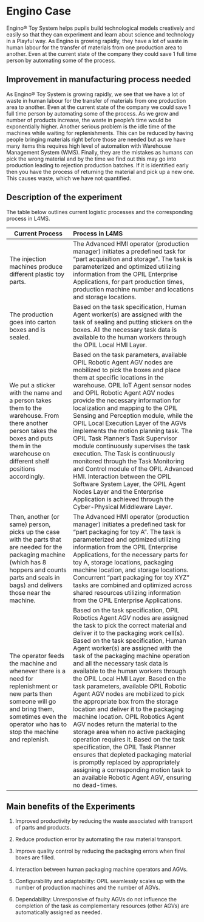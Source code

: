 # Engino Case
Engino® Toy System helps pupils build technological models creatively and easily so that they can experiment and learn about science and technology in a Playful way. As Engino is growing rapidly, they have a lot of waste in human labour for the transfer of materials from one production area to another. Even at the current state of the company they could save 1 full time person by automating some of the process.

## Improvement in manufacturing process needed
As Engino® Toy System  is growing rapidly, we see that we have a lot of waste in human labour for the transfer of materials from one production area to another. Even at the current state of the company we could save 1 full time person by automating some of the process. As we grow and number of products increase, the waste in people’s time would be exponentially higher.
Another serious problem is the idle time of the machines while waiting for replenishments. This can be reduced by having people bringing materials right before those are needed but as we have many items this requires high level of automation with Warehouse Management System (WMS). 
Finally, they are the mistakes as humans can pick the wrong material and by the time we find out this may go into production leading to rejection production batches. If it is identified early then you have the process of returning the material and pick up a new one. This causes waste, which we have not quantified.

## Description of the experiment
The table below outlines current logistic processes and the corresponding process in L4MS.

|Current Process | Process in L4MS|
|------------|:--------------------------|
|The injection machines produce different plastic toy parts. | The Advanced HMI operator (production manager) initiates a predefined task for “part acquisition and storage”. The task is parameterized and optimized utilizing information from the OPIL Enterprise Applications, for part production times, production machine number and locations and storage locations.
|The production goes into carton boxes and is sealed. | Based on the task specification, Human Agent worker(s) are assigned with the task of sealing and putting stickers on the boxes. All the necessary task data is available to the human workers through the  OPIL Local HMI Layer.
|We put a sticker with the name and a person takes them to the warehouse. From there another person takes the boxes and puts them in the warehouse on different shelf positions accordingly.| Based on the task parameters, available OPIL Robotic Agent AGV nodes are mobilized to pick the boxes and place them at specific locations in the warehouse. OPIL IoT Agent sensor nodes and OPIL Robotic Agent AGV nodes provide the necessary information for localization and mapping to the OPIL Sensing and Perception module, while the OPIL Local Execution Layer of the AGVs implements the motion planning task. The OPIL Task Planner’s Task Supervisor module continuously supervises the task execution. The Task is continuously monitored through the Task Monitoring and Control module of the OPIL Advanced HMI. Interaction between the OPIL Software System Layer, the OPIL Agent Nodes Layer and the Enterprise Application is achieved through the Cyber-Physical Middleware Layer.
|Then, another (or same) person, picks up the case with the parts that are needed for the packaging machine (which has 8 hoppers and counts parts and seals in bags) and delivers those near the machine. | The Advanced HMI operator (production manager) initiates a predefined task for “part packaging for toy A”. The task is parameterized and optimized utilizing information from the OPIL Enterprise Applications, for the necessary parts for toy A, storage locations, packaging machine location, and storage locations. Concurrent “part packaging for toy XYZ” tasks are combined and optimized across shared resources utilizing information from the OPIL Enterprise Applications.
|The operator feeds the machine and whenever there is a need for replenishment or new parts then someone will go and bring them, sometimes even the operator who has to stop the machine and replenish. | Based on the task specification, OPIL Robotics Agent AGV nodes are assigned the task to pick the correct material and deliver it to the packaging work cell(s). Based on the task specification, Human Agent worker(s) are assigned with the task of the packaging machine operation and all the necessary task data is available to the human workers through the  OPIL Local HMI Layer. Based on the task parameters, available OPIL Robotic Agent AGV nodes are mobilized to pick the appropriate box from the storage location and deliver it to the packaging machine location. OPIL Robotics Agent AGV nodes return the material to the storage area when no active packaging operation requires it. Based on the task specification, the OPIL Task Planner ensures that depleted packaging material is promptly replaced by appropriately assigning a corresponding motion task to an available Robotic Agent AGV, ensuring no dead-times.

## Main benefits of the Experiments

1. Improved productivity by reducing the waste associated with transport of parts and products.

2. Reduce production error by automating the raw material transport.

3. Improve quality control by reducing the packaging errors when final boxes are filled.

4. Interaction between human packaging machine operators and AGVs.

5. Configurability and adaptability: OPIL seamlessly scales up with the number of production machines and the number of AGVs.

6. Dependability: Unresponsive of faulty AGVs do not influence the completion of the task as complementary resources (other AGVs) are automatically assigned as needed.

